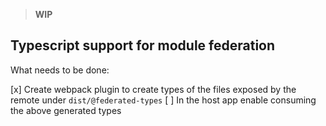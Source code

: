 > **WIP**

## Typescript support for module federation

What needs to be done:

[x] Create webpack plugin to create types of the files exposed by the remote under `dist/@federated-types`
[ ] In the host app enable consuming the above generated types